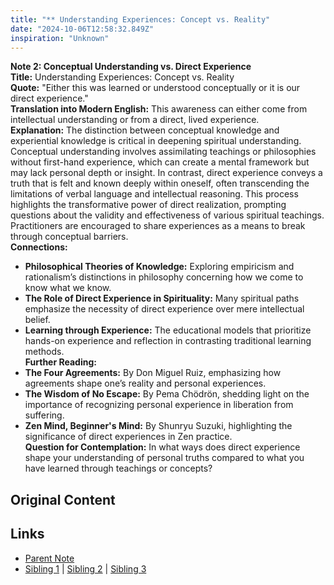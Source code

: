 ```yaml
---
title: "** Understanding Experiences: Concept vs. Reality"
date: "2024-10-06T12:58:32.849Z"
inspiration: "Unknown"
---
```


  

**Note 2: Conceptual Understanding vs. Direct Experience**  
**Title:** Understanding Experiences: Concept vs. Reality  
**Quote:** "Either this was learned or understood conceptually or it is our direct experience."  
**Translation into Modern English:** This awareness can either come from intellectual understanding or from a direct, lived experience.  
**Explanation:** The distinction between conceptual knowledge and experiential knowledge is critical in deepening spiritual understanding. Conceptual understanding involves assimilating teachings or philosophies without first-hand experience, which can create a mental framework but may lack personal depth or insight. In contrast, direct experience conveys a truth that is felt and known deeply within oneself, often transcending the limitations of verbal language and intellectual reasoning. This process highlights the transformative power of direct realization, prompting questions about the validity and effectiveness of various spiritual teachings. Practitioners are encouraged to share experiences as a means to break through conceptual barriers.  
**Connections:**  
- **Philosophical Theories of Knowledge:** Exploring empiricism and rationalism’s distinctions in philosophy concerning how we come to know what we know.  
- **The Role of Direct Experience in Spirituality:** Many spiritual paths emphasize the necessity of direct experience over mere intellectual belief.  
- **Learning through Experience:** The educational models that prioritize hands-on experience and reflection in contrasting traditional learning methods.  
**Further Reading:**  
- **The Four Agreements:** By Don Miguel Ruiz, emphasizing how agreements shape one’s reality and personal experiences.  
- **The Wisdom of No Escape:** By Pema Chödrön, shedding light on the importance of recognizing personal experience in liberation from suffering.  
- **Zen Mind, Beginner's Mind:** By Shunryu Suzuki, highlighting the significance of direct experiences in Zen practice.  
**Question for Contemplation:** In what ways does direct experience shape your understanding of personal truths compared to what you have learned through teachings or concepts?  



## Original Content



## Links

- [Parent Note](/parent-note.md)
- [Sibling 1](/zettel1.md) | [Sibling 2](/zettel2.md) | [Sibling 3](/zettel3.md)
